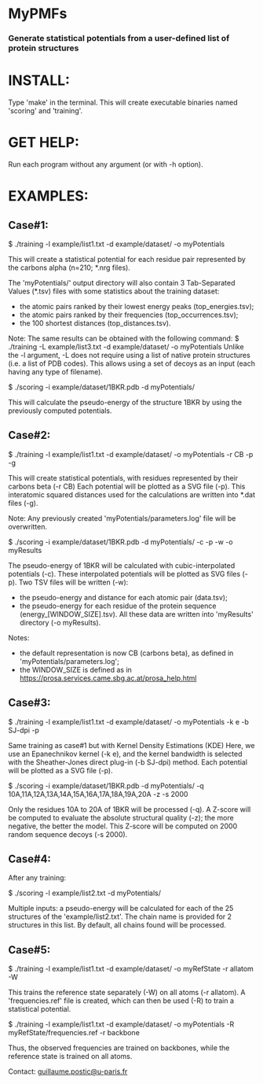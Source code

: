 # MyPMFs

### Generate statistical potentials from a user-defined list of protein structures


INSTALL:
========

Type 'make' in the terminal.
This will create executable binaries named 'scoring' and 'training'.




GET HELP:
=========

Run each program without any argument (or with -h option).




EXAMPLES:
=========


Case#1:
-------

$ ./training -l example/list1.txt -d example/dataset/ -o myPotentials

This will create a statistical potential for each residue pair represented by the carbons alpha (n=210; *.nrg files).

The 'myPotentials/' output directory will also contain 3 Tab-Separated Values (*.tsv) files with some statistics about the training dataset:
- the atomic pairs ranked by their lowest energy peaks (top_energies.tsv);
- the atomic pairs ranked by their frequencies (top_occurrences.tsv);
- the 100 shortest distances (top_distances.tsv).

Note: The same results can be obtained with the following command:
      $ ./training -L example/list3.txt -d example/dataset/ -o myPotentials
      Unlike the -l argument, -L does not require using a list of native protein structures (i.e. a list of PDB codes).
      This allows using a set of decoys as an input (each having any type of filename).



$ ./scoring -i example/dataset/1BKR.pdb -d myPotentials/

This will calculate the pseudo-energy of the structure 1BKR by using the previously computed potentials.




Case#2:
-------

$ ./training -l example/list1.txt -d example/dataset/ -o myPotentials -r CB -p -g

This will create statistical potentials, with residues represented by their carbons beta (-r CB)
Each potential will be plotted as a SVG file (-p).
This interatomic squared distances used for the calculations are written into *.dat files (-g).

Note: Any previously created 'myPotentials/parameters.log' file will be overwritten.



$ ./scoring -i example/dataset/1BKR.pdb -d myPotentials/ -c -p -w -o myResults

The pseudo-energy of 1BKR will be calculated with cubic-interpolated potentials (-c).
These interpolated potentials will be plotted as SVG files (-p).
Two TSV files will be written (-w):
- the pseudo-energy and distance for each atomic pair (data.tsv);
- the pseudo-energy for each residue of the protein sequence (energy_[WINDOW_SIZE].tsv).
All these data are written into 'myResults' directory (-o myResults).

Notes:
- the default representation is now CB (carbons beta), as defined in 'myPotentials/parameters.log';
- the WINDOW_SIZE is defined as in https://prosa.services.came.sbg.ac.at/prosa_help.html




Case#3:
-------

$ ./training -l example/list1.txt -d example/dataset/ -o myPotentials -k e -b SJ-dpi -p

Same training as case#1 but with Kernel Density Estimations (KDE)
Here, we use an Epanechnikov kernel (-k e), and the kernel bandwidth is selected with the Sheather-Jones direct plug-in (-b SJ-dpi) method.
Each potential will be plotted as a SVG file (-p).



$ ./scoring -i example/dataset/1BKR.pdb -d myPotentials/ -q 10A,11A,12A,13A,14A,15A,16A,17A,18A,19A,20A -z -s 2000

Only the residues 10A to 20A of 1BKR will be processed (-q).
A Z-score will be computed to evaluate the absolute structural quality (-z); the more negative, the better the model.
This Z-score will be computed on 2000 random sequence decoys (-s 2000).




Case#4:
-------

After any training:

$ ./scoring -l example/list2.txt -d myPotentials/

Multiple inputs: a pseudo-energy will be calculated for each of the 25 structures of the 'example/list2.txt'.
The chain name is provided for 2 structures in this list. By default, all chains found will be processed.




Case#5:
-------

$ ./training -l example/list1.txt -d example/dataset/ -o myRefState -r allatom -W

This trains the reference state separately (-W) on all atoms (-r allatom).
A 'frequencies.ref' file is created, which can then be used (-R) to train a statistical potential.



$ ./training -l example/list1.txt -d example/dataset/ -o myPotentials -R myRefState/frequencies.ref -r backbone

Thus, the observed frequencies are trained on backbones, while the reference state is trained on all atoms.




Contact: guillaume.postic@u-paris.fr
